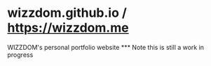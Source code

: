 # wizzdom.github.io / https://wizzdom.me

WIZZDOM's personal portfolio website
\*\*\* Note this is still a work in progress
